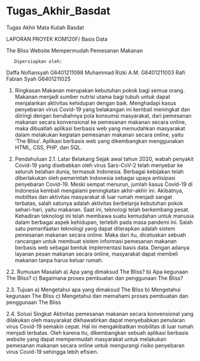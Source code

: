 # Tugas_Akhir_Basdat
Tugas Akhir Mata Kuliah Basdat

LAPORAN PROYEK
KOM120F/ Basis Data


The Bliss
Website Mempermudah Pemesanan Makanan



       Dipersiapkan oleh:
Daffa Nofiansyah 		G6401211098
Muhammad Rizki A.M. 		G6401211003
Rafi Fabian Syah 		G6401211025


1. Ringkasan
	Makanan merupakan kebutuhan pokok bagi semua orang. Makanan menjadi sumber nutrisi utama bagi tubuh untuk dapat menjalankan aktivitas kehidupan dengan baik. Menghadapi kasus penyebaran virus Covid-19 yang belakangan ini kembali meningkat dan diiringi dengan berubahnya pola konsumsi masyarakat, dari pemesanan makanan secara konvensional ke pemesanan makanan secara online, maka dibuatlah aplikasi berbasis web yang memudahkan masyarakat dalam melakukan kegiatan pemesanan makanan secara online, yaitu ‘The Bliss’. Aplikasi berbasis web yang dikembangkan menggunakan HTML,  CSS,  PHP, dan SQL.

2. Pendahuluan
  2.1. Latar Belakang
Sejak awal tahun 2020, wabah penyakit Covid-19 yang disebabkan oleh virus Sars-CoV-2 telah menyebar ke seluruh belahan dunia, termasuk Indonesia. Berbagai kebijakan telah diberlakukan oleh pemerintah Indonesia sebagai upaya antisipasi penyebaran Covid-19. Meski sempat menurun, jumlah kasus Covid-19 di Indonesia kembali mengalami peningkatan akhir-akhir ini. Akibatnya, mobilitas dan aktivitas masyarakat di luar rumah menjadi sangat terbatas, salah satunya adalah aktivitas berbelanja kebutuhan pokok sehari-hari, yaitu makanan. Saat ini, teknologi telah berkembang pesat. Kehadiran teknologi ini telah membawa suatu kemudahan untuk manusia dalam berbagai aspek kehidupan, terlebih pada masa pandemi ini. Salah satu pemanfaatan teknologi yang dapat diterapkan adalah sistem pemesanan makanan secara online. Maka dari itu, dicetuskan sebuah rancangan untuk membuat sistem informasi pemesanan makanan berbasis web sebagai bentuk implementasi basis data. Dengan adanya layanan pesan makanan secara online, masyarakat dapat membeli makanan tanpa harus keluar rumah.

  2.2. Rumusan Masalah
    a) Apa yang dimaksud The Bliss? 
    b) Apa kegunaan The Bliss?
    c) Bagaimana proses pembuatan dan penggunaan The Bliss? 

  2.3. Tujuan
    a) Mengetahui apa yang dimaksud  The Bliss
    b) Mengetahui kegunaan The Bliss
    c) Mengetahui dan memahami  proses pembuatan dan penggunaan The Bliss

  2.4. Solusi Singkat
Aktivitas pemesanan makanan secara konvensional yang dilakukan oleh masyarakat dikhawatirkan dapat menyebabkan penularan virus Covid-19 semakin cepat. Hal ini mengakibatkan mobilitas di luar rumah menjadi terbatas. Oleh karena itu, dikembangkan sebuah aplikasi berbasis website yang dapat mempermudah masyarakat untuk melakukan pemesanan makanan secara online untuk mengurangi risiko penyebaran virus Covid-19 sehingga lebih efisien.
